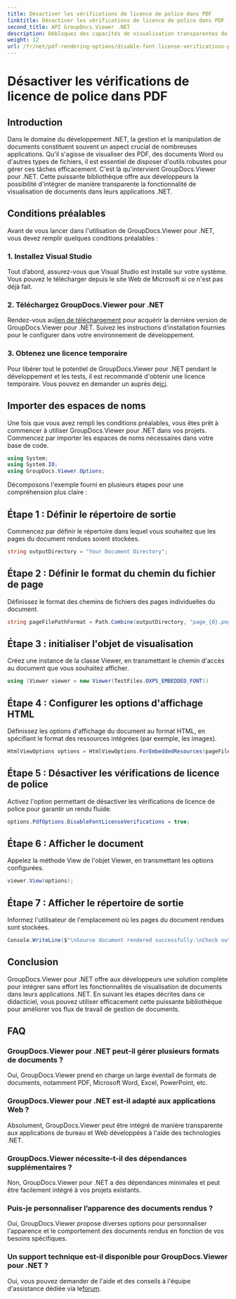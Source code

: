 ```yaml
---
title: Désactiver les vérifications de licence de police dans PDF
linktitle: Désactiver les vérifications de licence de police dans PDF
second_title: API GroupDocs.Viewer .NET
description: Débloquez des capacités de visualisation transparentes de documents dans votre .NET avec GroupDocs.Viewer pour .NET. Intégrez et personnalisez facilement le rendu des documents avec un minimum de dépendances.
weight: 12
url: /fr/net/pdf-rendering-options/disable-font-license-verifications-pdf/
---
```


# Désactiver les vérifications de licence de police dans PDF

## Introduction
Dans le domaine du développement .NET, la gestion et la manipulation de documents constituent souvent un aspect crucial de nombreuses applications. Qu'il s'agisse de visualiser des PDF, des documents Word ou d'autres types de fichiers, il est essentiel de disposer d'outils robustes pour gérer ces tâches efficacement. C'est là qu'intervient GroupDocs.Viewer pour .NET. Cette puissante bibliothèque offre aux développeurs la possibilité d'intégrer de manière transparente la fonctionnalité de visualisation de documents dans leurs applications .NET.
## Conditions préalables
Avant de vous lancer dans l'utilisation de GroupDocs.Viewer pour .NET, vous devez remplir quelques conditions préalables :
### 1. Installez Visual Studio
Tout d’abord, assurez-vous que Visual Studio est installé sur votre système. Vous pouvez le télécharger depuis le site Web de Microsoft si ce n'est pas déjà fait.
### 2. Téléchargez GroupDocs.Viewer pour .NET
 Rendez-vous au[lien de téléchargement](https://releases.groupdocs.com/viewer/net/) pour acquérir la dernière version de GroupDocs.Viewer pour .NET. Suivez les instructions d'installation fournies pour le configurer dans votre environnement de développement.
### 3. Obtenez une licence temporaire
 Pour libérer tout le potentiel de GroupDocs.Viewer pour .NET pendant le développement et les tests, il est recommandé d'obtenir une licence temporaire. Vous pouvez en demander un auprès de[ici](https://purchase.groupdocs.com/temporary-license/).

## Importer des espaces de noms
Une fois que vous avez rempli les conditions préalables, vous êtes prêt à commencer à utiliser GroupDocs.Viewer pour .NET dans vos projets. Commencez par importer les espaces de noms nécessaires dans votre base de code.
```csharp
using System;
using System.IO;
using GroupDocs.Viewer.Options;
```

Décomposons l'exemple fourni en plusieurs étapes pour une compréhension plus claire :
## Étape 1 : Définir le répertoire de sortie
Commencez par définir le répertoire dans lequel vous souhaitez que les pages du document rendues soient stockées.
```csharp
string outputDirectory = "Your Document Directory";
```
## Étape 2 : Définir le format du chemin du fichier de page
Définissez le format des chemins de fichiers des pages individuelles du document.
```csharp
string pageFilePathFormat = Path.Combine(outputDirectory, "page_{0}.png");
```
## Étape 3 : initialiser l'objet de visualisation
Créez une instance de la classe Viewer, en transmettant le chemin d'accès au document que vous souhaitez afficher.
```csharp
using (Viewer viewer = new Viewer(TestFiles.OXPS_EMBEDDED_FONT))
```
## Étape 4 : Configurer les options d'affichage HTML
Définissez les options d'affichage du document au format HTML, en spécifiant le format des ressources intégrées (par exemple, les images).
```csharp
HtmlViewOptions options = HtmlViewOptions.ForEmbeddedResources(pageFilePathFormat);
```
## Étape 5 : Désactiver les vérifications de licence de police
Activez l'option permettant de désactiver les vérifications de licence de police pour garantir un rendu fluide.
```csharp
options.PdfOptions.DisableFontLicenseVerifications = true;
```
## Étape 6 : Afficher le document
Appelez la méthode View de l'objet Viewer, en transmettant les options configurées.
```csharp
viewer.View(options);
```
## Étape 7 : Afficher le répertoire de sortie
Informez l'utilisateur de l'emplacement où les pages du document rendues sont stockées.
```csharp
Console.WriteLine($"\nSource document rendered successfully.\nCheck output in {outputDirectory}.");
```

## Conclusion
GroupDocs.Viewer pour .NET offre aux développeurs une solution complète pour intégrer sans effort les fonctionnalités de visualisation de documents dans leurs applications .NET. En suivant les étapes décrites dans ce didacticiel, vous pouvez utiliser efficacement cette puissante bibliothèque pour améliorer vos flux de travail de gestion de documents.
## FAQ
### GroupDocs.Viewer pour .NET peut-il gérer plusieurs formats de documents ?
Oui, GroupDocs.Viewer prend en charge un large éventail de formats de documents, notamment PDF, Microsoft Word, Excel, PowerPoint, etc.
### GroupDocs.Viewer pour .NET est-il adapté aux applications Web ?
Absolument, GroupDocs.Viewer peut être intégré de manière transparente aux applications de bureau et Web développées à l'aide des technologies .NET.
### GroupDocs.Viewer nécessite-t-il des dépendances supplémentaires ?
Non, GroupDocs.Viewer pour .NET a des dépendances minimales et peut être facilement intégré à vos projets existants.
### Puis-je personnaliser l’apparence des documents rendus ?
Oui, GroupDocs.Viewer propose diverses options pour personnaliser l'apparence et le comportement des documents rendus en fonction de vos besoins spécifiques.
### Un support technique est-il disponible pour GroupDocs.Viewer pour .NET ?
 Oui, vous pouvez demander de l'aide et des conseils à l'équipe d'assistance dédiée via le[forum](https://forum.groupdocs.com/c/viewer/9).